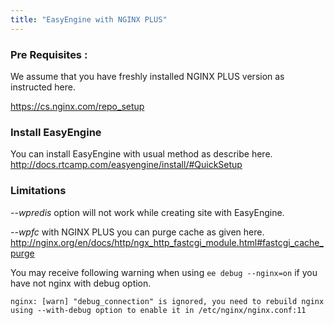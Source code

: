 ```yaml
---
title: "EasyEngine with NGINX PLUS"
---
```


### Pre Requisites :

We assume that you have freshly installed NGINX PLUS version as instructed here.

https://cs.nginx.com/repo_setup

### Install EasyEngine

You can install EasyEngine with usual method as describe here.
http://docs.rtcamp.com/easyengine/install/#QuickSetup

### Limitations

*--wpredis* option will not work while creating site with EasyEngine.

*--wpfc*  with NGINX PLUS you can purge cache as given here.  http://nginx.org/en/docs/http/ngx_http_fastcgi_module.html#fastcgi_cache_purge

You may receive following warning when using `ee debug --nginx=on` if you have not nginx with debug option.

```
nginx: [warn] "debug_connection" is ignored, you need to rebuild nginx using --with-debug option to enable it in /etc/nginx/nginx.conf:11
```
